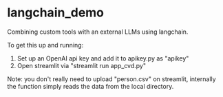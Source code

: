 # langchain_demo
Combining custom tools with an external LLMs using langchain.

To get this up and running:

1. Set up an OpenAI api key and add it to apikey.py as "apikey"
2. Open streamlit via "streamlit run app_cvd.py"

Note: you don't really need to upload "person.csv" on streamlit, internally the function simply reads the data from the local directory.
